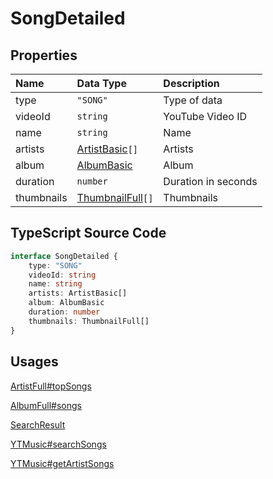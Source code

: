 # SongDetailed

## Properties

| Name       | Data Type                                 | Description         |
| :--------- | :---------------------------------------- | :------------------ |
| type       | `"SONG"`                                  | Type of data        |
| videoId    | `string`                                  | YouTube Video ID    |
| name       | `string`                                  | Name                |
| artists    | [ArtistBasic](./ArtistBasic.html)`[]`     | Artists             |
| album      | [AlbumBasic](./AlbumBasic.html)           | Album               |
| duration   | `number`                                  | Duration in seconds |
| thumbnails | [ThumbnailFull](./ThumbnailFull.html)`[]` | Thumbnails          |

## TypeScript Source Code

```ts
interface SongDetailed {
	type: "SONG"
	videoId: string
	name: string
	artists: ArtistBasic[]
	album: AlbumBasic
	duration: number
	thumbnails: ThumbnailFull[]
}
```

## Usages

[ArtistFull#topSongs](./ArtistFull.html)

[AlbumFull#songs](./AlbumFull.html)

[SearchResult](../types/SearchResult.html)

[YTMusic#searchSongs](../ytmusic-methods/searchSongs.html)

[YTMusic#getArtistSongs](../ytmusic-methods/getArtistSongs.html)
